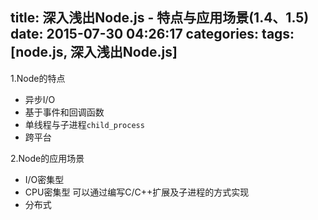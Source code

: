 title: 深入浅出Node.js - 特点与应用场景(1.4、1.5)
date: 2015-07-30 04:26:17
categories: 
tags: [node.js, 深入浅出Node.js]
---

1.Node的特点
- 异步I/O
- 基于事件和回调函数
- 单线程与子进程```child_process```
- 跨平台

2.Node的应用场景
- I/O密集型
- CPU密集型 可以通过编写C/C++扩展及子进程的方式实现
- 分布式